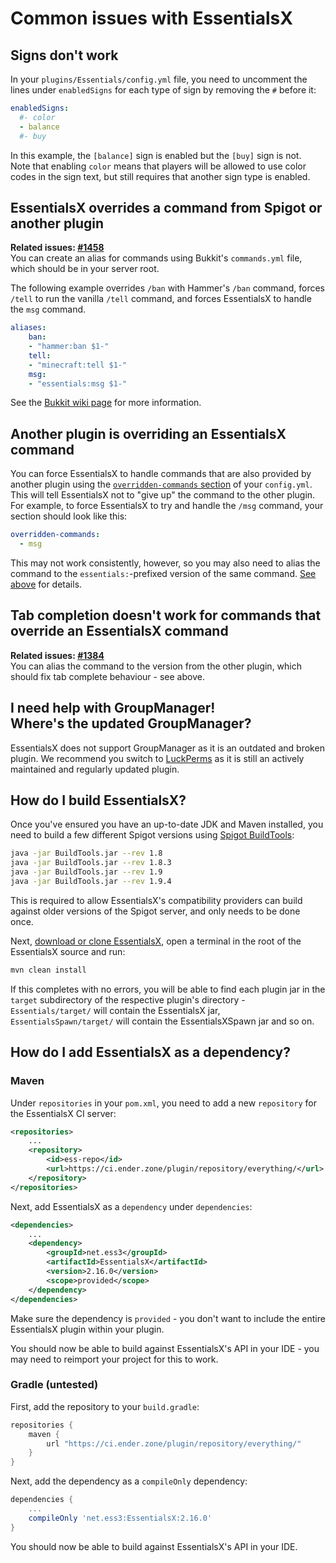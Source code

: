 # Common issues with EssentialsX

## Signs don't work
In your `plugins/Essentials/config.yml` file, you need to uncomment the lines under `enabledSigns` for each type of sign by removing the `#` before it:
```yaml
enabledSigns:
  #- color
  - balance
  #- buy
```
In this example, the `[balance]` sign is enabled but the `[buy]` sign is not.  
Note that enabling `color` means that players will be allowed to use color codes in the sign text, but still requires that another sign type is enabled.

## EssentialsX overrides a command from Spigot or another plugin
**Related issues: [#1458](/EssentialsX/Essentials/issues/1458)**  
You can create an alias for commands using Bukkit's `commands.yml` file, which should be in your server root.

The following example overrides `/ban` with Hammer's `/ban` command, forces `/tell` to run the vanilla `/tell` command, and forces EssentialsX to handle the `msg` command.
```yaml
aliases:
    ban:
    - "hammer:ban $1-"
    tell:
    - "minecraft:tell $1-"
    msg:
    - "essentials:msg $1-"
```

See the [Bukkit wiki page](https://bukkit.gamepedia.com/Commands.yml#aliases) for more information.

## Another plugin is overriding an EssentialsX command
You can force EssentialsX to handle commands that are also provided by another plugin using the [`overridden-commands` section](https://github.com/EssentialsX/Essentials/blob/2.x/Essentials/src/config.yml#L138) of your `config.yml`. This will tell EssentialsX not to "give up" the command to the other plugin. For example, to force EssentialsX to try and handle the `/msg` command, your section should look like this:
```yaml
overridden-commands:
  - msg
```

This may not work consistently, however, so you may also need to alias the command to the `essentials:`-prefixed version of the same command. [See above](https://github.com/EssentialsX/Essentials/wiki/Common-Issues#essentialsx-overrides-a-command-from-spigot-or-another-plugin) for details.

## Tab completion doesn't work for commands that override an EssentialsX command
**Related issues: [#1384](/EssentialsX/Essentials/issues/1384)**  
You can alias the command to the version from the other plugin, which should fix tab complete behaviour - see above.

## I need help with GroupManager! <br /> Where's the updated GroupManager?
EssentialsX does not support GroupManager as it is an outdated and broken plugin. We recommend you switch to [LuckPerms](https://github.com/lucko/LuckPerms) as it is still an actively maintained and regularly updated plugin.

## How do I build EssentialsX?
Once you've ensured you have an up-to-date JDK and Maven installed, you need to build a few different Spigot versions using [Spigot BuildTools](https://www.spigotmc.org/wiki/buildtools/):
```bash
java -jar BuildTools.jar --rev 1.8
java -jar BuildTools.jar --rev 1.8.3
java -jar BuildTools.jar --rev 1.9
java -jar BuildTools.jar --rev 1.9.4
```

This is required to allow EssentialsX's compatibility providers can build against older versions of the Spigot server, and only needs to be done once.

Next, [download or clone EssentialsX](https://github.com/EssentialsX/Essentials), open a terminal in the root of the EssentialsX source and run:
```bash
mvn clean install
```

If this completes with no errors, you will be able to find each plugin jar in the `target` subdirectory of the respective plugin's directory - `Essentials/target/` will contain the EssentialsX jar, `EssentialsSpawn/target/` will contain the EssentialsXSpawn jar and so on.

## How do I add EssentialsX as a dependency?
### Maven
Under `repositories` in your `pom.xml`, you need to add a new `repository` for the EssentialsX CI server:
```xml
<repositories>
    ...
    <repository>
        <id>ess-repo</id>
        <url>https://ci.ender.zone/plugin/repository/everything/</url>
    </repository>
</repositories>
```

Next, add EssentialsX as a `dependency` under `dependencies`:
```xml
<dependencies>
    ...
    <dependency>
        <groupId>net.ess3</groupId>
        <artifactId>EssentialsX</artifactId>
        <version>2.16.0</version>
        <scope>provided</scope>
    </dependency>
</dependencies>
```

Make sure the dependency is `provided` - you don't want to include the entire EssentialsX plugin within your plugin.

You should now be able to build against EssentialsX's API in your IDE - you may need to reimport your project for this to work.

### Gradle (untested)
First, add the repository to your `build.gradle`:
```groovy
repositories {
    maven {
        url "https://ci.ender.zone/plugin/repository/everything/"
    }
}
```

Next, add the dependency as a `compileOnly` dependency:
```groovy
dependencies {
    ...
    compileOnly 'net.ess3:EssentialsX:2.16.0'
}
```

You should now be able to build against EssentialsX's API in your IDE.